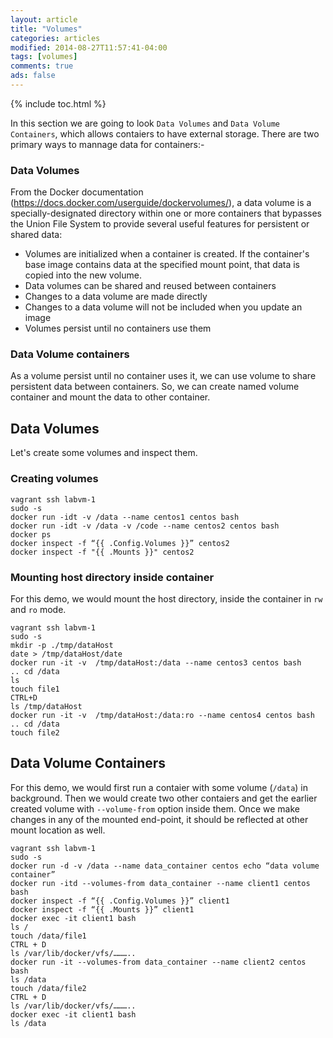 ```yaml
---
layout: article
title: "Volumes"
categories: articles
modified: 2014-08-27T11:57:41-04:00
tags: [volumes]
comments: true
ads: false
---
```


{% include toc.html %}

In this section we are going to look `Data Volumes` and `Data Volume Containers`, which allows contaiers to have external storage. There are two primary ways to mannage data for containers:-   

###  Data Volumes

From the Docker documentation (https://docs.docker.com/userguide/dockervolumes/), a data volume is a specially-designated directory within one or more containers that bypasses the Union File System to provide several useful features for persistent or shared data: 

- Volumes are initialized when a container is created. If the container's base image contains data at the specified mount point, that data is copied into the new volume.
- Data volumes can be shared and reused between containers
- Changes to a data volume are made directly
- Changes to a data volume will not be included when you update an image 
- Volumes persist until no containers use them 

###  Data Volume containers

As a volume persist until no container uses it, we can use volume to share persistent data between containers. So, we can create named volume container and mount the data to other container. 


## **Data Volumes**

Let's create some volumes and inspect them. 

### Creating volumes
<script type="text/javascript" src="https://asciinema.org/a/27046.js" id="asciicast-27046" async></script>

~~~
vagrant ssh labvm-1
sudo -s
docker run -idt -v /data --name centos1 centos bash
docker run -idt -v /data -v /code --name centos2 centos bash
docker ps
docker inspect -f “{{ .Config.Volumes }}” centos2
docker inspect -f "{{ .Mounts }}" centos2
~~~

### Mounting host directory inside container
 
For this demo, we would mount the host directory, inside the container in `rw` and `ro` mode.

<script type="text/javascript" src="https://asciinema.org/a/27047.js" id="asciicast-27047" async></script>

~~~
vagrant ssh labvm-1
sudo -s
mkdir -p ./tmp/dataHost
date > /tmp/dataHost/date
docker run -it -v  /tmp/dataHost:/data --name centos3 centos bash
.. cd /data 
ls 
touch file1
CTRL+D
ls /tmp/dataHost
docker run -it -v  /tmp/dataHost:/data:ro --name centos4 centos bash
.. cd /data 
touch file2
~~~

## **Data Volume Containers**

For this demo, we would first run a contaier with some volume (`/data`) in background. Then we would create two other contaiers and get the earlier created volume with `--volume-from` option  inside them. Once we make changes in any of the mounted end-point, it should be reflected at other mount location as well. 

<script type="text/javascript" src="https://asciinema.org/a/27048.js" id="asciicast-27048" async  data-theme="solarized-dark"></script>

~~~
vagrant ssh labvm-1
sudo -s
docker run -d -v /data --name data_container centos echo “data volume container”
docker run -itd --volumes-from data_container --name client1 centos bash
docker inspect -f “{{ .Config.Volumes }}” client1	
docker inspect -f “{{ .Mounts }}” client1
docker exec -it client1 bash 
ls /
touch /data/file1
CTRL + D
ls /var/lib/docker/vfs/………..
docker run -it --volumes-from data_container --name client2 centos bash
ls /data
touch /data/file2
CTRL + D
ls /var/lib/docker/vfs/………..
docker exec -it client1 bash 
ls /data

~~~
